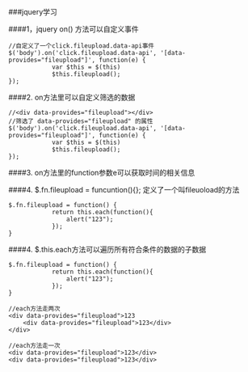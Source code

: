 ###jquery学习

####1，jquery on() 方法可以自定义事件

	//自定义了一个click.fileupload.data-api事件
	$('body').on('click.fileupload.data-api', '[data-provides="fileupload"]', function(e) {
				var $this = $(this)
				$this.fileupload();
	});

####2. on方法里可以自定义筛选的数据

	//<div data-provides="fileupload"></div>
	//筛选了 data-provides="fileupload" 的属性
	$('body').on('click.fileupload.data-api', '[data-provides="fileupload"]', function(e) {
				var $this = $(this)
				$this.fileupload();
	});
####3. on方法里的function参数e可以获取时间的相关信息

####4. $.fn.fileupload = funcuntion(){}; 定义了一个叫fileuoload的方法

	$.fn.fileupload = function() {
				return this.each(function(){
					alert("123");
				});
	}

####4. $.this.each方法可以遍历所有符合条件的数据的子数据

	$.fn.fileupload = function() {
				return this.each(function(){
					alert("123");
				});
	}

	//each方法走两次
    <div data-provides="fileupload">123
		<div data-provides="fileupload">123</div>
	</div>

	//each方法走一次
	<div data-provides="fileupload">123</div>
	<div data-provides="fileupload">123</div>
	